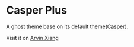 # Casper Plus

A [ghost](http://github.com/tryghost/ghost/) theme base on its default theme([Casper](https://github.com/TryGhost/Casper)).

Visit it on [Arvin Xiang](http://arvinxiang.com)